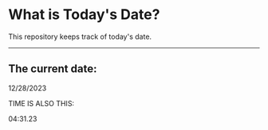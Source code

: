 # What is Today's Date?
This repository keeps track of today's date.
* * *
 
## The current date:  
 12/28/2023 
  
  
 TIME IS ALSO THIS: 
  
 04:31.23 
  
  
